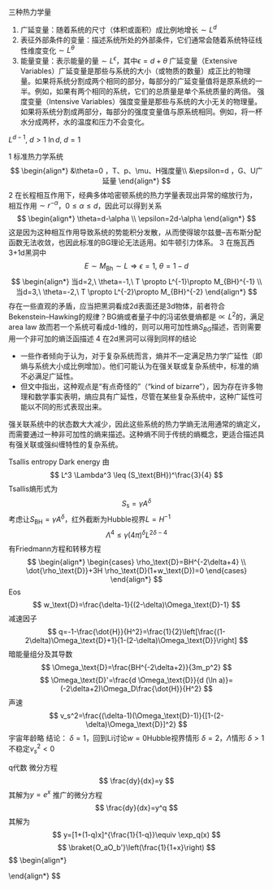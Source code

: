 三种热力学量
1. 广延变量：随着系统的尺寸（体积或面积）成比例地增长$\sim L^d$
2. 表征外部条件的变量：描述系统所处的外部条件，它们通常会随着系统特征线性维度变化$\sim L^\theta$
3. 能量变量：表示能量的量$\sim L^\epsilon$，其中$\epsilon = d+\theta$
广延变量（Extensive Variables）广延变量是那些与系统的大小（或物质的数量）成正比的物理量。如果将系统分割成两个相同的部分，每部分的广延变量值将是原系统的一半。例如，如果有两个相同的系统，它们的总质量是单个系统质量的两倍。
强度变量（Intensive Variables）强度变量是那些与系统的大小无关的物理量。如果将系统分割成两部分，每部分的强度变量值与原系统相同。例如，将一杯水分成两杯，水的温度和压力不会变化。

$L^{d-1},\ d>1$
$\ln d, \ d=1$

1 标准热力学系统
$$
\begin{align*}
&\theta=0 ，T、p、\mu、H强度量\\ 
&\epsilon=d ，G、U广延量
\end{align*}
$$
2 在长程相互作用下，经典多体哈密顿系统的热力学量表现出异常的缩放行为，
相互作用$\sim r^{-\alpha}$，$0\leq \alpha \leq d$，因此可以得到关系
$$
\begin{align*}
\theta=d-\alpha \\
\epsilon=2d-\alpha
\end{align*}
$$
这是因为这种相互作用导致系统的势能积分发散，从而使得玻尔兹曼–吉布斯分配函数无法收敛，也因此标准的BG理论无法适用。如牛顿引力体系。
3 在施瓦西3+1d黑洞中
$$
E \sim M_\mathrm{Bh}\sim L \Rightarrow \epsilon=1, \ \theta=1-d
$$
$$
\begin{align*}
当d=2,\ \theta=-1,\ T \propto L^{-1}\propto M_{BH}^{-1} \\
当d=3,\ \theta=-2,\ T \propto L^{-2}\propto M_{BH}^{-2}
\end{align*}
$$
存在一些直观的矛盾，应当把黑洞看成2d表面还是3d物体，前者符合Bekenstein–Hawking的规律？BG熵或者量子中的冯诺依曼熵都是$\propto L^2$的，满足area law
故而若一个系统可看成d-1维的，则可以用可加性熵$S_{BG}$描述，否则需要用一个非可加的熵泛函描述
4 在2d黑洞可以得到同样的结论

- 一些作者倾向于认为，对于复杂系统而言，熵并不一定满足热力学广延性（即熵与系统大小成比例增加）。他们可能认为在强关联或复杂系统中，标准的熵不必满足广延性。
- 但文中指出，这种观点是“有点奇怪的”（“kind of bizarre”），因为存在许多物理和数学事实表明，熵应具有广延性，尽管在某些复杂系统中，这种广延性可能以不同的形式表现出来。

强关联系统中的状态数大大减少，因此这些系统的热力学熵无法用通常的熵定义，而需要通过一种非可加性的熵来描述。这种熵不同于传统的熵概念，更适合描述具有强关联或强纠缠特性的复杂系统。

Tsallis entropy Dark energy
由
$$
L^3 \Lambda^3 \leq (S_\text{BH})^\frac{3}{4}
$$
Tsallis熵形式为
$$
S_\text{s}=\gamma A^\delta
$$
考虑让$S_\text{BH}=\gamma A^\delta$，红外截断为Hubble视界$L=H^{-1}$
$$
\Lambda^4 \leqslant \gamma(4\pi)^\delta L^{2\delta-4}
$$
有Friedmann方程和转移方程
$$
\begin{align*}
\begin{cases}
\rho_\text{D}=BH^{-2\delta+4} \\
\dot{\rho_\text{D}}+3H \rho_\text{D}(1+w_\text{D})=0
\end{cases}
\end{align*}
$$
Eos
$$
w_\text{D}=\frac{\delta-1}{(2-\delta)\Omega_\text{D}-1}
$$
减速因子
$$
q=-1-\frac{\dot{H}}{H^2}=\frac{1}{2}\left[\frac{(1-2\delta)\Omega_\text{D}+1}{1-(2-\delta)\Omega_\text{D}}\right]
$$
暗能量组分及其导数
$$
\Omega_\text{D}=\frac{BH^{-2\delta+2}}{3m_p^2}
$$
$$
\Omega_\text{D}'=\frac{d \Omega_\text{D}}{d (\ln a)}=(-2\delta+2)\Omega_D\frac{\dot{H}}{H^2}
$$
声速
$$
v_s^2=\frac{(\delta-1)(\Omega_\text{D}-1)}{[1-(2-\delta)\Omega_\text{D}]^2}
$$
宇宙年龄略
结论：
$\delta=1$，回到Li讨论$w=0$Hubble视界情形
$\delta=2$，$\Lambda$情形
$\delta>1$不稳定$v_s^2<0$

q代数
微分方程
$$
\frac{dy}{dx}=y
$$
其解为$y=e^x$
推广的微分方程
$$
\frac{dy}{dx}=y^q
$$
其解为
$$
y=[1+(1-q)x]^{\frac{1}{1-q}}\equiv \exp_q(x)
$$
$$
\braket{O_aO_b'}\left(\frac{1}{1+x}\right)
$$
$$
\begin{align*}

\end{align*}
$$